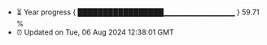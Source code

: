 - ⏳ Year progress { █████████████████▁▁▁▁▁▁▁▁▁▁▁▁▁ } 59.71 %
- ⏰ Updated on Tue, 06 Aug 2024 12:38:01 GMT

